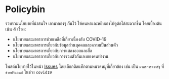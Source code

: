 # Policybin

รวบรวมนโยบายที่น่าสนใจ เอามากองๆ กันไว้ ให้คนหาและหยิบเอาไปดูต่อได้สะดวกขึ้น โดยเบื้องต้นเน้น 4 เรื่อง:

- นโยบายและมาตรการช่วยเหลือที่เกี่ยวเนื่องกับ COVID-19
- นโยบายและมาตรการเกี่ยวกับข้อมูลส่วนบุคคลและความเป็นส่วนตัว
- นโยบายและมาตรการเกี่ยวกับการแสดงออกและสื่อ
- นโยบายและมาตรการเกี่ยวกับการรวมตัวกันเองของคนทำงาน

โพสต์นโยบายไว้ในหน้า [Issues](https://github.com/thainetizen/policybin/issues)
โดยเลือกติดแท็กตามหมวดหมู่ที่เกี่ยวข้อง เช่น เป็น `มาตรการจากรัฐ` ที่ `ช่วยฟรีแลนซ์` ในช่วง `covid19`
